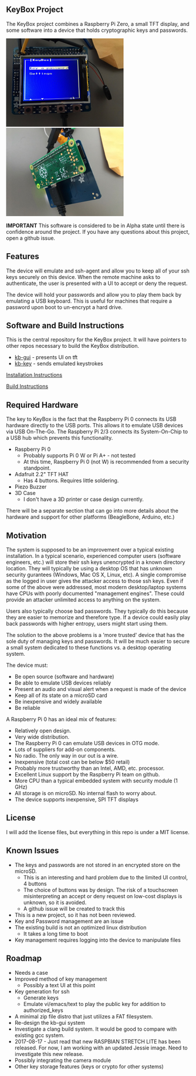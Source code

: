 
KeyBox Project
--------------

The KeyBox project combines a Raspberry Pi Zero, a small TFT display, and some software
into a device that holds cryptographic keys and passwords.

<img src="Images/Front.jpg" width="320" height="240" /> <img src="Images/Back.jpg" width="320" height="240" />

**IMPORTANT** This software is considered to be in Alpha state until there is confidence around the project.
If you have any questions about this project, open a github issue.

## Features

The device will emulate and ssh-agent and allow you to keep all of your ssh keys
securely on this device. When the remote machine asks to authenticate, the user is presented with a 
UI to accept or deny the request.

The device will hold your passwords and allow you to play them back by emulating a USB keyboard.
This is useful for machines that require a password upon boot to un-encrypt a hard drive.

## Software and Build Instructions

This is the central repository for the KeyBox project.
It will have pointers to other repos necessary to build the KeyBox distribution.

* [kb-gui](https://github.com/drudru/kb-key) - presents UI on tft
* [kb-key](https://github.com/drudru/kb-key) - sends emulated keystrokes

[Installation Instructions](Install/INSTALL.md)

[Build Instructions](Build/BUILD.md)



## Required Hardware

The key to KeyBox is the fact that the Raspberry Pi 0 connects its USB hardware directly to 
the USB ports. This allows it to emulate USB devices via USB On-The-Go.
The Raspberry Pi 2/3 connects its System-On-Chip to a USB hub which prevents this functionality.

* Raspberry Pi 0
  * Probably supports Pi 0 W or Pi A+ - not tested
  * At this time, Raspberry Pi 0 (not W) is recommended from a security standpoint.
* Adafruit 2.2" TFT HAT
  * Has 4 buttons. Requires little soldering.
* Piezo Buzzer
* 3D Case
  * I don't have a 3D printer or case design currently.
  
There will be a separate section that can go into more details about the hardware and 
support for other platforms (BeagleBone, Arduino, etc.)

## Motivation

The system is supposed to be an improvement over a typical existing installation. In a typical scenario, 
experienced computer users (software engineers, etc.) will store their ssh keys unencrypted in a known
directory location. They will typically be using a desktop OS that has unknown security gurantees
(Windows, Mac OS X, Linux, etc). A single compromise as the logged in user gives the attacker access to those ssh keys. Even if
some of the above were addressed, most modern desktop/laptop systems have CPUs with poorly documented 
"management engines". These could provide an attacker unlimited access to anything on the system.

Users also typically choose bad passwords. They typically do this because they are easier to memorize and therefore type.
If a device could easily play back passwords with higher entropy, users might start using them.

The solution to the above problems is a 'more trusted' device that has the sole duty of managing keys and passwords.
It will be much easier to secure a small system dedicated to these functions vs. a desktop operating system.

The device must:

* Be open source (software and hardware)
* Be able to emulate USB devices reliably
* Present an audio and visual alert when a request is made of the device
* Keep all of its state on a microSD card
* Be inexpensive and widely available
* Be reliable

A Raspberry Pi 0 has an ideal mix of features:

* Relatively open design.
* Very wide distribution.
* The Raspberry Pi 0 can emulate USB devices in OTG mode.
* Lots of suppliers for add-on components.
* No radio. The only way in our out is a wire.
* Inexpensive (total cost can be below $50 retail)
* Probably more trustworthy than an Intel, AMD, etc. processor.
* Excellent Linux support by the Raspberry Pi team on github.
* More CPU than a typical embedded system with security module (1 GHz)
* All storage is on microSD. No internal flash to worry about.
* The device supports inexpensive, SPI TFT displays



## License

I will add the license files, but everything in this repo is under a MIT license.

## Known Issues

* The keys and passwords are not stored in an encrypted store on the microSD.
  * This is an interesting and hard problem due to the limited UI control, 4 buttons
  * The choice of buttons was by design. The risk of a touchscreen misinterpreting
    an accept or deny request on low-cost displays is unknown, so it is avoided.
  * A github issue will be created to track this
 * This is a new project, so it has not been reviewed.
 * Key and Password management are an issue
 * The existing build is not an optimized linux distribution
   * It takes a long time to boot
 * Key management requires logging into the device to manipulate files

## Roadmap

* Needs a case
* Improved method of key management
  * Possibly a text UI at this point
* Key generation for ssh
  * Generate keys
  * Emulate vi/emacs/text to play the public key for addition to authorized_keys
* A minimal zip file distro that just utilizes a FAT filesystem.
* Re-design the kb-gui system
* Investigate a clang build system. It would be good to compare with existing gcc system.
* 2017-08-17 - Just read that new RASPBIAN STRETCH LITE has been released.
For now, I am working with an updated Jessie image. Need to investigate this new release.
* Possibly integrating the camera module
* Other key storage features (keys or crypto for other systems)

